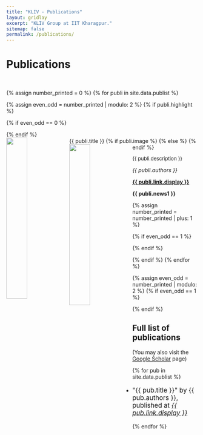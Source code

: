 ```yaml
---
title: "KLIV - Publications"
layout: gridlay
excerpt: "KLIV Group at IIT Kharagpur."
sitemap: false
permalink: /publications/
---
```



# Publications

<br>

{% assign number_printed = 0 %}
{% for publi in site.data.publist %}

{% assign even_odd = number_printed | modulo: 2 %}
{% if publi.highlight %}

{% if even_odd == 0 %}
<div class="row">
{% endif %}

<div class="col-sm-6 clearfix">
 <div class="well">
  <pubtit>{{ publi.title }}</pubtit>
  {% if publi.image %}
  <img src="{{ site.url }}{{ site.baseurl }}/images/pubpic/{{ publi.image }}" class="img-responsive" width="33%" style="float: left" />
  {% else %}
  <img src="{{ site.url }}{{ site.baseurl }}/images/pubpic/default.png" class="img-responsive" width="33%" style="float: left" />
  {% endif %}
  <p style="font-size: 13px; text-align: justify;">{{ publi.description }}</p>
  <p><em>{{ publi.authors }}</em></p>
  <p><strong><a href="{{ publi.link.url }}">{{ publi.link.display }}</a></strong></p>
  <p class="text-danger"><strong> {{ publi.news1 }}</strong></p>
 </div>
</div>

{% assign number_printed = number_printed | plus: 1 %}

{% if even_odd == 1 %}
</div>
{% endif %}

{% endif %}
{% endfor %}

{% assign even_odd = number_printed | modulo: 2 %}
{% if even_odd == 1 %}
</div>
{% endif %}

## Full list of publications
(You may also visit the [Google Scholar](https://scholar.google.com/citations?user=x-0vLSsAAAAJ&hl=en) page)

<ul>
    {% for pub in site.data.publist %}
        <li>
            <p style="font-size: 17px;">
            "{{ pub.title }}" by {{ pub.authors }}, published at <a href="{{ pub.link.url }}"><i>{{ pub.link.display }}</i></a>
            </p>
        </li>
    {% endfor %}
</ul>

<p> &nbsp; </p>
